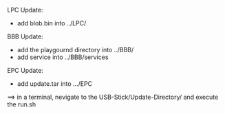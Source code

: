 LPC Update:
- add blob.bin into ../LPC/

BBB Update:
- add the playgournd directory into ../BBB/
- add service into ../BBB/services

EPC Update:
- add update.tar into .../EPC


==> in a terminal, nevigate to the USB-Stick/Update-Directory/ and execute the run.sh
